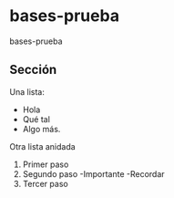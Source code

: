 # bases-prueba
bases-prueba

## Sección 
Una lista:
- Hola
- Qué tal
- Algo más.

Otra lista anidada
1. Primer paso
2. Segundo paso
    -Importante
    -Recordar
3. Tercer paso
